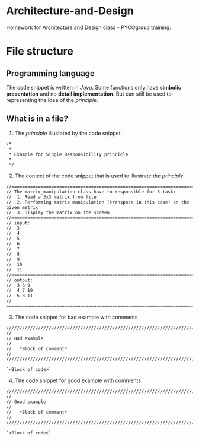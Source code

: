 # Architecture-and-Design
Homework for Architecture and Design class - PYCOgroup training.

# File structure

## Programming language
The code snippet is written in *Java*. Some functions only have **simbolic presentation** and no **detail implementation**. But can still be used to representing the idea of the *principle*.

## What is in a file?
1. The *principle* illustated by the code snippet.
```
/* 
 * 
 * Example for Single Responsibility princicle
 *
 */
```
2. The context of the code snippet that is used to illustrate the *principle*
```
//====================================================================================================================
// The matrix_manipulation class have to responsible for 3 task:
// 	1. Read a 3x3 matrix from file
// 	2. Performing matrix manipulation (transpose in this case) on the given matrix 
// 	3. Display the matrix on the screen
//====================================================================================================================
// input:
// 	3
// 	4
// 	5
// 	6
// 	7
// 	8
// 	9
// 	10
// 	11
//====================================================================================================================
// output:
// 	3 6 9
// 	4 7 10
// 	5 8 11
// ===================================================================================================================
```
3. The code snippet for bad example with comments
``` 
//////////////////////////////////////////////////////////////////////////////////////////////////////////////////////
//
// Bad example
//
//   *Block of comment*
//
////////////////////////////////////////////////////////////////////////////////////////////////////////////////////// 

`<Block of code>`

```

4. The code snippet for good example with comments
```
//////////////////////////////////////////////////////////////////////////////////////////////////////////////////////
//
// Good example
//
//   *Block of comment*
//
////////////////////////////////////////////////////////////////////////////////////////////////////////////////////// 

`<Block of code>`

```
